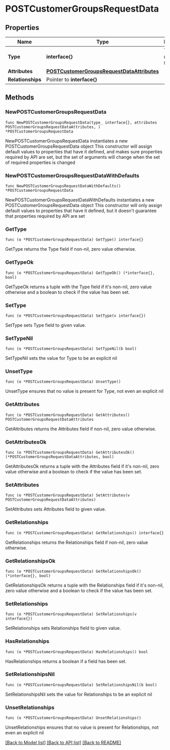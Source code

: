 # POSTCustomerGroupsRequestData

## Properties

Name | Type | Description | Notes
------------ | ------------- | ------------- | -------------
**Type** | **interface{}** | The resource&#39;s type | 
**Attributes** | [**POSTCustomerGroupsRequestDataAttributes**](POSTCustomerGroupsRequestDataAttributes.md) |  | 
**Relationships** | Pointer to **interface{}** |  | [optional] 

## Methods

### NewPOSTCustomerGroupsRequestData

`func NewPOSTCustomerGroupsRequestData(type_ interface{}, attributes POSTCustomerGroupsRequestDataAttributes, ) *POSTCustomerGroupsRequestData`

NewPOSTCustomerGroupsRequestData instantiates a new POSTCustomerGroupsRequestData object
This constructor will assign default values to properties that have it defined,
and makes sure properties required by API are set, but the set of arguments
will change when the set of required properties is changed

### NewPOSTCustomerGroupsRequestDataWithDefaults

`func NewPOSTCustomerGroupsRequestDataWithDefaults() *POSTCustomerGroupsRequestData`

NewPOSTCustomerGroupsRequestDataWithDefaults instantiates a new POSTCustomerGroupsRequestData object
This constructor will only assign default values to properties that have it defined,
but it doesn't guarantee that properties required by API are set

### GetType

`func (o *POSTCustomerGroupsRequestData) GetType() interface{}`

GetType returns the Type field if non-nil, zero value otherwise.

### GetTypeOk

`func (o *POSTCustomerGroupsRequestData) GetTypeOk() (*interface{}, bool)`

GetTypeOk returns a tuple with the Type field if it's non-nil, zero value otherwise
and a boolean to check if the value has been set.

### SetType

`func (o *POSTCustomerGroupsRequestData) SetType(v interface{})`

SetType sets Type field to given value.


### SetTypeNil

`func (o *POSTCustomerGroupsRequestData) SetTypeNil(b bool)`

 SetTypeNil sets the value for Type to be an explicit nil

### UnsetType
`func (o *POSTCustomerGroupsRequestData) UnsetType()`

UnsetType ensures that no value is present for Type, not even an explicit nil
### GetAttributes

`func (o *POSTCustomerGroupsRequestData) GetAttributes() POSTCustomerGroupsRequestDataAttributes`

GetAttributes returns the Attributes field if non-nil, zero value otherwise.

### GetAttributesOk

`func (o *POSTCustomerGroupsRequestData) GetAttributesOk() (*POSTCustomerGroupsRequestDataAttributes, bool)`

GetAttributesOk returns a tuple with the Attributes field if it's non-nil, zero value otherwise
and a boolean to check if the value has been set.

### SetAttributes

`func (o *POSTCustomerGroupsRequestData) SetAttributes(v POSTCustomerGroupsRequestDataAttributes)`

SetAttributes sets Attributes field to given value.


### GetRelationships

`func (o *POSTCustomerGroupsRequestData) GetRelationships() interface{}`

GetRelationships returns the Relationships field if non-nil, zero value otherwise.

### GetRelationshipsOk

`func (o *POSTCustomerGroupsRequestData) GetRelationshipsOk() (*interface{}, bool)`

GetRelationshipsOk returns a tuple with the Relationships field if it's non-nil, zero value otherwise
and a boolean to check if the value has been set.

### SetRelationships

`func (o *POSTCustomerGroupsRequestData) SetRelationships(v interface{})`

SetRelationships sets Relationships field to given value.

### HasRelationships

`func (o *POSTCustomerGroupsRequestData) HasRelationships() bool`

HasRelationships returns a boolean if a field has been set.

### SetRelationshipsNil

`func (o *POSTCustomerGroupsRequestData) SetRelationshipsNil(b bool)`

 SetRelationshipsNil sets the value for Relationships to be an explicit nil

### UnsetRelationships
`func (o *POSTCustomerGroupsRequestData) UnsetRelationships()`

UnsetRelationships ensures that no value is present for Relationships, not even an explicit nil

[[Back to Model list]](../README.md#documentation-for-models) [[Back to API list]](../README.md#documentation-for-api-endpoints) [[Back to README]](../README.md)


